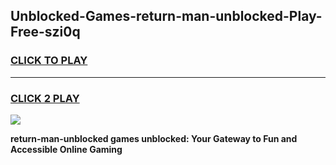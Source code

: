 
## Unblocked-Games-return-man-unblocked-Play-Free-szi0q
<h3>
<a href="https://premium76.site?title=return-man-unblocked&ref=23A">CLICK TO PLAY</a></h3>
<hr>

<h3>
<a href="https://premium76.site?title=return-man-unblocked&ref=23A">CLICK 2 PLAY</a>
  
</h3>

<a href="https://premium76.site?title=return-man-unblocked&ref=23A"><img src="https://clearcache.store/games.png"></a>


**return-man-unblocked games unblocked: Your Gateway to Fun and Accessible Online Gaming**
